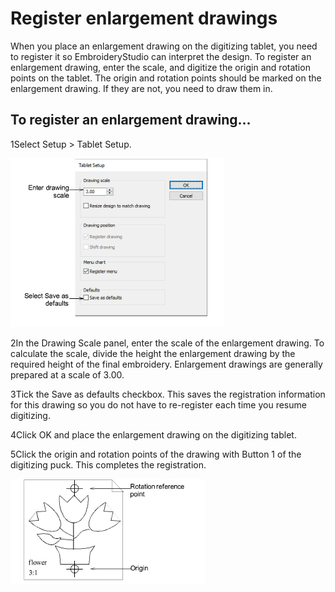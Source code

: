 # Register enlargement drawings

When you place an enlargement drawing on the digitizing tablet, you need to register it so EmbroideryStudio can interpret the design. To register an enlargement drawing, enter the scale, and digitize the origin and rotation points on the tablet. The origin and rotation points should be marked on the enlargement drawing. If they are not, you need to draw them in.

## To register an enlargement drawing...

1Select Setup > Tablet Setup.

![TabletSetup.png](assets/TabletSetup.png)

2In the Drawing Scale panel, enter the scale of the enlargement drawing. To calculate the scale, divide the height the enlargement drawing by the required height of the final embroidery. Enlargement drawings are generally prepared at a scale of 3.00.

3Tick the Save as defaults checkbox. This saves the registration information for this drawing so you do not have to re-register each time you resume digitizing.

4Click OK and place the enlargement drawing on the digitizing tablet.

5Click the origin and rotation points of the drawing with Button 1 of the digitizing puck. This completes the registration.

![hardware00085.png](assets/hardware00085.png)
